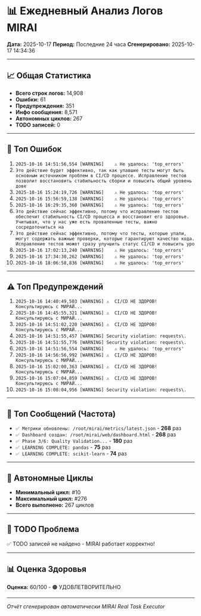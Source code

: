 # 📊 Ежедневный Анализ Логов MIRAI

**Дата:** 2025-10-17
**Период:** Последние 24 часа
**Сгенерировано:** 2025-10-17 14:34:36

---

## 📈 Общая Статистика

- **Всего строк логов:** 14,908
- **Ошибки:** 61
- **Предупреждения:** 351
- **Инфо сообщения:** 8,571
- **Автономных циклов:** 267
- **TODO записей:** 0

---

## 🔴 Топ Ошибок

1. `2025-10-16 14:51:56,554 [WARNING]    ⚠️ Не удалось: 'top_errors'`
2. `Это действие будет эффективно, так как упавшие тесты могут быть основным источником проблем в CI/CD процессе. Исправление тестов позволит восстановить стабильность сборки и повысить общий уровень дове`
3. `2025-10-16 15:24:19,726 [WARNING]    ⚠️ Не удалось: 'top_errors'`
4. `2025-10-16 15:56:59,138 [WARNING]    ⚠️ Не удалось: 'top_errors'`
5. `2025-10-16 16:29:35,360 [WARNING]    ⚠️ Не удалось: 'top_errors'`
6. `Это действие сейчас эффективно, потому что исправление тестов обеспечит стабильность CI/CD процесса и восстановит его здоровье. Учитывая, что у нас уже есть проваленные тесты, важно сосредоточиться на`
7. `Это действие сейчас эффективно, потому что тесты, которые упали, могут содержать важные проверки, которые гарантируют качество кода. Исправление тестов может сразу улучшить статус CI/CD и повысить уро`
8. `2025-10-16 17:02:13,240 [WARNING]    ⚠️ Не удалось: 'top_errors'`
9. `2025-10-16 17:34:30,262 [WARNING]    ⚠️ Не удалось: 'top_errors'`
10. `2025-10-16 18:06:58,836 [WARNING]    ⚠️ Не удалось: 'top_errors'`

---

## ⚠️ Топ Предупреждений

1. `2025-10-16 14:40:49,503 [WARNING] ⚠️  CI/CD НЕ ЗДОРОВ! Консультируюсь с МИРАЙ...`
2. `2025-10-16 14:45:55,321 [WARNING] ⚠️  CI/CD НЕ ЗДОРОВ! Консультируюсь с МИРАЙ...`
3. `2025-10-16 14:51:02,220 [WARNING] ⚠️  CI/CD НЕ ЗДОРОВ! Консультируюсь с МИРАЙ...`
4. `2025-10-16 14:51:55,457 [WARNING] Security violation: requests\.`
5. `2025-10-16 14:51:55,776 [WARNING] Security violation: requests\.`
6. `2025-10-16 14:51:56,554 [WARNING]    ⚠️ Не удалось: 'top_errors'`
7. `2025-10-16 14:56:56,992 [WARNING] ⚠️  CI/CD НЕ ЗДОРОВ! Консультируюсь с МИРАЙ...`
8. `2025-10-16 15:02:00,363 [WARNING] ⚠️  CI/CD НЕ ЗДОРОВ! Консультируюсь с МИРАЙ...`
9. `2025-10-16 15:07:04,859 [WARNING] ⚠️  CI/CD НЕ ЗДОРОВ! Консультируюсь с МИРАЙ...`
10. `2025-10-16 15:08:04,956 [WARNING] Security violation: requests\.`

---

## 💬 Топ Сообщений (Частота)

- `✅ Метрики обновлены: /root/mirai/metrics/latest.json` - **268** раз
- `✅ Dashboard создан: /root/mirai/web/dashboard.html` - **268** раз
- `✅ Phase 3/6: Quality Validation...` - **180** раз
- `✅ LEARNING COMPLETE: pandas` - **75** раз
- `✅ LEARNING COMPLETE: scikit-learn` - **74** раз

---

## 🔄 Автономные Циклы

- **Минимальный цикл:** #10
- **Максимальный цикл:** #276
- **Всего выполнено:** 267 циклов

---

## 🚨 TODO Проблема

✅ TODO записей не найдено - MIRAI работает корректно!

---

## 📊 Оценка Здоровья

**Оценка:** 60/100 - 🟠 УДОВЛЕТВОРИТЕЛЬНО

---

*Отчёт сгенерирован автоматически MIRAI Real Task Executor*
